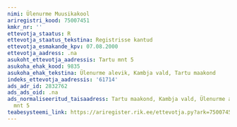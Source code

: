 ```yaml
---
nimi: Ülenurme Muusikakool
ariregistri_kood: 75007451
kmkr_nr: ''
ettevotja_staatus: R
ettevotja_staatus_tekstina: Registrisse kantud
ettevotja_esmakande_kpv: 07.08.2000
ettevotja_aadress: .na
asukoht_ettevotja_aadressis: Tartu mnt 5
asukoha_ehak_kood: 9835
asukoha_ehak_tekstina: Ülenurme alevik, Kambja vald, Tartu maakond
indeks_ettevotja_aadressis: '61714'
ads_adr_id: 2832762
ads_ads_oid: .na
ads_normaliseeritud_taisaadress: Tartu maakond, Kambja vald, Ülenurme alevik, Tartu
  mnt 5
teabesysteemi_link: https://ariregister.rik.ee/ettevotja.py?ark=75007451&ref=rekvisiidid
---
```

